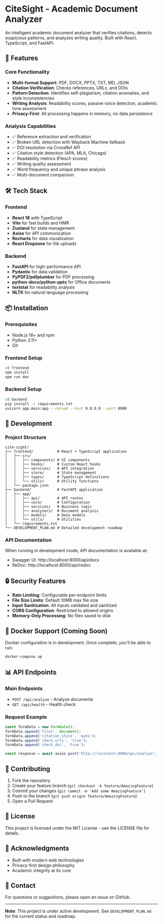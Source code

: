 # CiteSight - Academic Document Analyzer

An intelligent academic document analyzer that verifies citations, detects suspicious patterns, and analyzes writing quality. Built with React, TypeScript, and FastAPI.

## 🚀 Features

### Core Functionality
- **Multi-format Support**: PDF, DOCX, PPTX, TXT, MD, JSON
- **Citation Verification**: Checks references, URLs, and DOIs
- **Pattern Detection**: Identifies self-plagiarism, citation anomalies, and style inconsistencies
- **Writing Analysis**: Readability scores, passive voice detection, academic tone assessment
- **Privacy-First**: All processing happens in memory, no data persistence

### Analysis Capabilities
- ✅ Reference extraction and verification
- ✅ Broken URL detection with Wayback Machine fallback
- ✅ DOI resolution via CrossRef API
- ✅ Citation style detection (APA, MLA, Chicago)
- ✅ Readability metrics (Flesch scores)
- ✅ Writing quality assessment
- ✅ Word frequency and unique phrase analysis
- ✅ Multi-document comparison

## 🛠️ Tech Stack

### Frontend
- **React 18** with TypeScript
- **Vite** for fast builds and HMR
- **Zustand** for state management
- **Axios** for API communication
- **Recharts** for data visualization
- **React Dropzone** for file uploads

### Backend
- **FastAPI** for high-performance API
- **Pydantic** for data validation
- **PyPDF2/pdfplumber** for PDF processing
- **python-docx/python-pptx** for Office documents
- **textstat** for readability analysis
- **NLTK** for natural language processing

## 📦 Installation

### Prerequisites
- Node.js 18+ and npm
- Python 3.11+
- Git

### Frontend Setup
```bash
cd frontend
npm install
npm run dev
```

### Backend Setup
```bash
cd backend
pip install -r requirements.txt
uvicorn app.main:app --reload --host 0.0.0.0 --port 8000
```

## 🚧 Development

### Project Structure
```
cite-sight/
├── frontend/           # React + TypeScript application
│   ├── src/
│   │   ├── components/ # UI components
│   │   ├── hooks/      # Custom React hooks
│   │   ├── services/   # API integration
│   │   ├── store/      # State management
│   │   ├── types/      # TypeScript definitions
│   │   └── utils/      # Utility functions
│   └── package.json
├── backend/            # FastAPI application
│   ├── app/
│   │   ├── api/        # API routes
│   │   ├── core/       # Configuration
│   │   ├── services/   # Business logic
│   │   ├── analyzers/  # Document analysis
│   │   ├── models/     # Data models
│   │   └── utils/      # Utilities
│   └── requirements.txt
└── DEVELOPMENT_PLAN.md # Detailed development roadmap
```

### API Documentation
When running in development mode, API documentation is available at:
- Swagger UI: http://localhost:8000/api/docs
- ReDoc: http://localhost:8000/api/redoc

## 🔒 Security Features

- **Rate Limiting**: Configurable per-endpoint limits
- **File Size Limits**: Default 10MB max file size
- **Input Sanitization**: All inputs validated and sanitized
- **CORS Configuration**: Restricted to allowed origins
- **Memory-Only Processing**: No files saved to disk

## 🐳 Docker Support (Coming Soon)

Docker configuration is in development. Once complete, you'll be able to run:
```bash
docker-compose up
```

## 📊 API Endpoints

### Main Endpoints
- `POST /api/analyze` - Analyze documents
- `GET /api/health` - Health check

### Request Example
```javascript
const formData = new FormData();
formData.append('files', document);
formData.append('citation_style', 'auto');
formData.append('check_urls', 'true');
formData.append('check_doi', 'true');

const response = await axios.post('http://localhost:8000/api/analyze', formData);
```

## 🤝 Contributing

1. Fork the repository
2. Create your feature branch (`git checkout -b feature/AmazingFeature`)
3. Commit your changes (`git commit -m 'Add some AmazingFeature'`)
4. Push to the branch (`git push origin feature/AmazingFeature`)
5. Open a Pull Request

## 📝 License

This project is licensed under the MIT License - see the LICENSE file for details.

## 🙏 Acknowledgments

- Built with modern web technologies
- Privacy-first design philosophy
- Academic integrity at its core

## 📧 Contact

For questions or suggestions, please open an issue on GitHub.

---

**Note**: This project is under active development. See `DEVELOPMENT_PLAN.md` for the current status and roadmap.